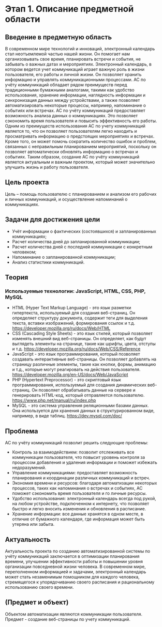 # Этап 1. Описание предметной области  
## Введение в предметную область  
В современном мире технологий и инноваций, электронный календарь стал неотъемлемой частью нашей жизни. Он помогает нам организовывать свое время, планировать встречи и события, не забывать о важных датах и мероприятиях. Электронный календарь, в котором ведется учет коммуникаций играет важную роль в жизни пользователя, его работы и личной жизни. Он позволяет хранить информацию и управлять коммуникационными процессами. АС по учёту коммуникаций обладает рядом преимуществ перед традиционными бумажными аналогами, такими как удобство использования, хранение информации, наглядность информации и синхронизация данных между устройствами, а также позволяет автоматизировать некоторые процессы, например, напоминание о событиях или встречах.  АС по учёту коммуникаций предоставляет возможность анализа данных о коммуникациях. Это позволяет сэкономить время пользователя и повысить эффективность его работы. Одним из преимуществ использования АС по учету коммуникаций является то, что он позволяет пользователям легко находить и просматривать информацию о предстоящих мероприятиях и встречах. Кроме того, он может помочь сократить количество ошибок и проблем, связанных с неправильным планированием мероприятий, поскольку он позволяет автоматически обновлять информацию о встречах и событиях. Таким образом, создание АС  по учёту коммуникаций является актуальным и важным проектом, который может значительно улучшить жизнь и работу пользователя.

## Цель проекта  
Цель – помощь пользователю с планированием и анализом его рабочих и личных коммуникаций, и осуществление напоминаний о коммуникациях.

## Задачи для достижения цели  
*	Учёт информации о фактических (состоявшихся) и запланированных коммуникациях;
* Расчет количества дней до запланированной коммуникации;
*	Расчет количества дней с последней коммуникации с конкретным человеком;
*	Напоминание о запланированной коммуникации;
*	Анализ статистики коммуникаций.

## Теория  
### Используемые технологии: JavaScript, HTML, CSS, PHP, MySQL
* HTML (Hyper Text Markup Language) - это язык разметки гипертекста, используемый для создания веб-страниц. Он определяет структуру документа, содержит теги для выделения текста, вставки изображений, формирования ссылок и т.д.
https://developer.mozilla.org/ru/docs/Web/HTML  
* CSS (Cascading Style Sheets) - это язык стилей, который позволяет изменять внешний вид веб-страницы. Он определяет, как будут выглядеть элементы на странице, такие как шрифты, цвета, отступы и т.д. https://developer.mozilla.org/ru/docs/Web/CSS/Reference  
* JavaScript - это язык программирования, который позволяет создавать интерактивные веб-страницы. Он позволяет добавлять на страницу различные элементы, такие как кнопки, формы, анимацию и т.д., которые могут реагировать на действия пользователя. https://developer.mozilla.org/en-US/docs/Web/JavaScript  
* PHP (Hypertext Preprocessor) - это скриптовый язык программирования, используемый для создания динамических веб-страниц. Он позволяет обрабатывать данные на сервере и генерировать HTML-код, который отправляется пользователю. https://www.php.net/manual/ru/index.php  
* MySQL - это система управления реляционными базами данных. Она используется для хранения данных в структурированном виде, например, в виде таблиц. https://dev.mysql.com/doc/  


## Проблема  
АС по учёту коммуникаций позволит решить следующие проблемы:
* Контроль за взаимодействием: позволит отслеживать все коммуникации пользователя, что повысит уровень контроля за процессом добавления и удаления информации и поможет избежать недоразумений.
* Управление коммуникациями: предоставляет возможность планирования и координации различных коммуникаций и встреч.
* Экономия времени и ресурсов: благодаря автоматизации некоторых процессов, таких как напоминания о встречах и событиях, АС поможет сэкономить время пользователя и го личные ресурсы.
* Удобство использования: электронный календарь всегда под рукой, на любом устройстве, подключенном к интернету, что позволяет быстро и легко вносить изменения и обновления в расписание.
* Хранение информации: все данные хранятся в одном месте, в отличие от бумажного календаря, где информация может быть утеряна или забыта.

## Актуальность  
Актуальность проекта по созданию автоматизированной системы по учёту коммуникаций заключается в оптимизации планирования времени, улучшении эффективности работы и повышении уровня организации повседневной жизни человека. В современном мире, переполненном информацией и задачами, электронный календарь может стать незаменимым помощником для каждого человека, стремящегося к упорядочиванию своего расписания и рациональному использованию своего времени.

## (Предмет и объект)  
Объектом автоматизации являются коммуникации пользователя.
Предмет - создание веб-страницы по учету коммуникаций.
